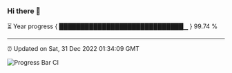 ### Hi there 👋

⏳ Year progress { █████████████████████████████▁ } 99.74 %

---

⏰ Updated on Sat, 31 Dec 2022 01:34:09 GMT

![Progress Bar CI](https://github.com/ZhaoGui/ZhaoGui/workflows/Progress%20Bar%20CI/badge.svg)
